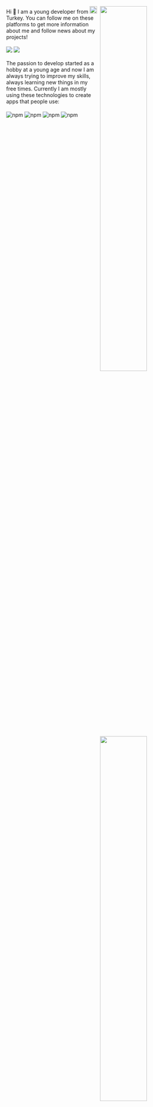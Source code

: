 <img align="right" src="https://github-readme-stats.vercel.app/api?username=dotdux&count_private=true&show_icons=true&theme=algolia&include_all_commits=true" width="50%">
<img width="50%" height="1px" align="right" src="https://i.imgur.com/DkKayja.png">
<img align="right" src="https://github-readme-stats.vercel.app/api/top-langs/?username=dotdux&theme=algolia&layout=compact" width="50%">
Hi 👋 I am a young developer from <img src="https://image.flaticon.com/icons/svg/555/555560.svg" width="20"> Turkey.
You can follow me on these platforms to get more information about me and follow news about my projects!
<br>
<br>
<a href="https://twitter.com/absoft1" target="_blank"><img src="https://img.shields.io/badge/-Twitter-1DA1F2?style=flat-square&logo=twitter&logoColor=white"></a> <a href="https://discord.com/users/711342691656532021/" target="_blank"><img src="https://img.shields.io/badge/-Discord-7289DA?style=flat-square&logo=discord&logoColor=white"></a>
<br>
<br>
The passion to develop started as a hobby at a young age and now I am always trying to improve my skills, always learning new things in my free times. Currently I am mostly using these technologies to create apps that people use:
<br>
<br>
<img alt="npm" align="center" src="https://img.shields.io/badge/-Python-0076B6?style=flat-square&logo=python&logoColor=white">
<img alt="npm" align="center" src="https://img.shields.io/badge/-HTML5-E34F26?style=flat-square&logo=html5&logoColor=white">
<img alt="npm" align="center" src="https://img.shields.io/badge/-CSS3-17A89F?style=flat-square&logo=css3&logoColor=white">
<img alt="npm" align="center" src="https://img.shields.io/badge/-PHP-833BAA?style=flat-square&logo=php&logoColor=white">

